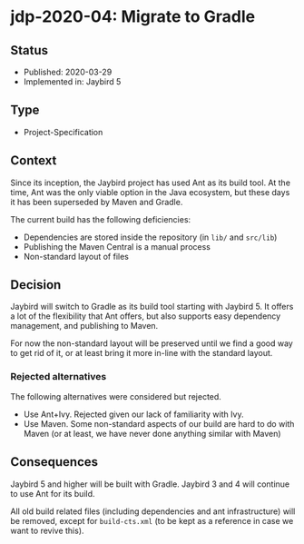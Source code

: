 # jdp-2020-04: Migrate to Gradle

## Status

- Published: 2020-03-29
- Implemented in: Jaybird 5

## Type

- Project-Specification

## Context

Since its inception, the Jaybird project has used Ant as its build tool. At the
time, Ant was the only viable option in the Java ecosystem, but these days it
has been superseded by Maven and Gradle.

The current build has the following deficiencies:

- Dependencies are stored inside the repository (in `lib/` and `src/lib`)
- Publishing the Maven Central is a manual process
- Non-standard layout of files

## Decision

Jaybird will switch to Gradle as its build tool starting with Jaybird 5. It
offers a lot of the flexibility that Ant offers, but also supports easy
dependency management, and publishing to Maven.

For now the non-standard layout will be preserved until we find a good way to
get rid of it, or at least bring it more in-line with the standard layout.

### Rejected alternatives

The following alternatives were considered but rejected.

- Use Ant+Ivy. Rejected given our lack of familiarity with Ivy.
- Use Maven. Some non-standard aspects of our build are hard to do with Maven 
(or at least, we have never done anything similar with Maven)

## Consequences

Jaybird 5 and higher will be built with Gradle. Jaybird 3 and 4 will continue to
use Ant for its build.

All old build related files (including dependencies and ant infrastructure) will
be removed, except for `build-cts.xml` (to be kept as a reference in
case we want to revive this). 
 